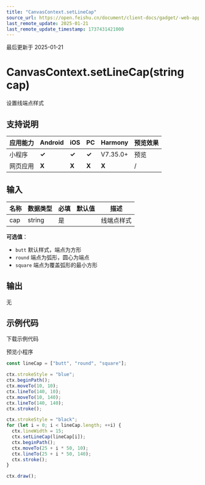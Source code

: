 ```yaml
---
title: "CanvasContext.setLineCap"
source_url: https://open.feishu.cn/document/client-docs/gadget/-web-app-api/interface/canvas-drawing/canvascontext/canvascontext-setLineCap
last_remote_update: 2025-01-21
last_remote_update_timestamp: 1737431421000
---
```

最后更新于 2025-01-21

# CanvasContext.setLineCap(string cap)

设置线端点样式

## 支持说明

应用能力 | Android | iOS | PC | Harmony | 预览效果
--- | --- | --- | --- | --- | ---
小程序 | **✓** | **✓** | **✓** | V7.35.0+ | 预览
网页应用 | **X** | **X** | **X** | **X** | /

## 输入

名称 | 数据类型 | 必填 | 默认值 | 描述
--- | --- | --- | --- | ---
cap | string | 是 |  | 线端点样式  
**可选值**：  
- `butt` 默认样式，端点为方形  
- `round` 端点为弧形，圆心为端点  
- `square` 端点为覆盖弧形的最小方形

## 输出

无

## 示例代码

<md-download-code href="https://open.feishu.cn/document/uYjL24iN/uYDM04iNwQjL2ADN" mobileDisplay="none">下载示例代码</md-download-code>

<div style="display: flex">
    预览小程序

</div> 

```javascript
const lineCap = ["butt", "round", "square"];

ctx.strokeStyle = "blue";
ctx.beginPath();
ctx.moveTo(10, 10);
ctx.lineTo(140, 10);
ctx.moveTo(10, 140);
ctx.lineTo(140, 140);
ctx.stroke();

ctx.strokeStyle = "black";
for (let i = 0; i < lineCap.length; ++i) {
  ctx.lineWidth = 15;
  ctx.setLineCap(lineCap[i]);
  ctx.beginPath();
  ctx.moveTo(25 + i * 50, 10);
  ctx.lineTo(25 + i * 50, 140);
  ctx.stroke();
}

ctx.draw();
```
